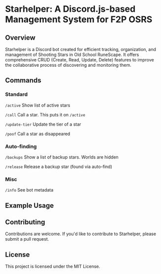 # Starhelper: A Discord.js-based Management System for F2P OSRS

## Overview
Starhelper is a Discord bot created for efficient tracking, organization, and management of Shooting Stars in Old School RuneScape. It offers comprehensive CRUD (Create, Read, Update, Delete) features to improve the collaborative process of discovering and monitoring them.

## Commands
### Standard
`/active`         Show list of active stars

`/call`           Call a star. This puts it on `/active`

`/update-tier`    Update the tier of a star

`/poof`           Call a star as disappeared

### Auto-finding
`/backups`        Show a list of backup stars. Worlds are hidden

`/release`        Release a backup star (found via auto-find)

### Misc
`/info`           See bot metadata

## Example Usage



## Contributing
Contributions are welcome. If you'd like to contribute to Starhelper, please submit a pull request.

## License
This project is licensed under the MIT License.
